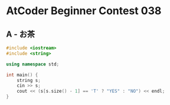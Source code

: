 # AtCoder Beginner Contest 038
## A - お茶
```cpp
#include <iostream>
#include <string>

using namespace std;

int main() {
    string s;
    cin >> s;
    cout << (s[s.size() - 1] == 'T' ? "YES" : "NO") << endl;
}
```
